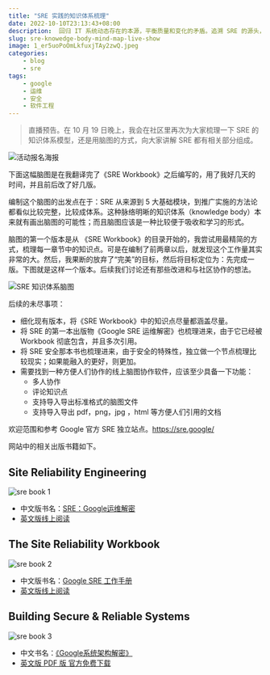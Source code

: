 ```yaml
---
title: "SRE 实践的知识体系梳理"
date: 2022-10-10T23:13:43+08:00
description:  回归 IT 系统动态存在的本源，平衡质量和变化的矛盾。追溯 SRE 的源头，探讨在云计算时代大潮中，我们的业务系统稳定性建设应该何去何从。
slug: sre-knowedge-body-mind-map-live-show
image: 1_er5uoPoOmLkfuxjTAy2zwQ.jpeg
categories:
    - blog
    - sre
tags:
    - google
    - 运维
    - 安全
    - 软件工程
---
```


> 直播预告。在 10 月 19 日晚上，我会在社区里再次为大家梳理一下 SRE 的知识体系模型，还是用脑图的方式，向大家讲解 SRE 都有相关部分组成。

![活动报名海报](poster.jpg)

下面这幅脑图是在我翻译完了《SRE Workbook》之后编写的，用了我好几天的时间，并且前后改了好几版。

编制这个脑图的出发点在于：SRE 从来源到 5 大基础模块，到推广实施的方法论都看似比较完整，比较成体系。这种脉络明晰的知识体系（knowledge body）本来就有画出脑图的可能性；而且脑图应该是一种比较便于吸收和学习的形式。

脑图的第一个版本是从 《SRE Workbook》的目录开始的，我尝试用最精简的方式，梳理每一章节中的知识点。可是在编制了前两章以后，就发现这个工作量其实非常的大。然后，我果断的放弃了“完美”的目标，然后将目标定位为：先完成一版。下图就是这样一个版本。后续我们讨论还有那些改进和与社区协作的想法。

![SRE 知识体系脑图](SRE-Workbookv1.5.jpg)

后续的未尽事项：

* 细化现有版本，将《SRE Workbook》中的知识点尽量都涵盖尽量。
* 将 SRE 的第一本出版物《Google SRE 运维解密》也梳理进来，由于它已经被 Workbook 彻底包含，并且多次引用。
* 将 SRE 安全那本书也梳理进来，由于安全的特殊性，独立做一个节点梳理比较现实；如果能融入的更好，则更加。
* 需要找到一种方便人们协作的线上脑图协作软件，应该至少具备一下功能：
  * 多人协作
  * 评论知识点
  * 支持导入导出标准格式的脑图文件
  * 支持导入导出 pdf，png，jpg ，html 等方便人们引用的文档

欢迎范围和参考 Google 官方 SRE 独立站点。https://sre.google/

网站中的相关出版书籍如下。

## Site Reliability Engineering

![sre book 1](sre1.jpg)

* 中文版书名：[SRE：Google运维解密](https://book.douban.com/subject/26875239//)
* [英文版线上阅读](https://sre.google/sre-book/table-of-contents/)

## The Site Reliability Workbook

![sre book 2](sre2.jpg)

* 中文版书名：[Google SRE 工作手册](https://book.douban.com/subject/35224058/)
* [英文版线上阅读](https://sre.google/sre-book/table-of-contents/)

## Building Secure & Reliable Systems

![sre book 3](sre3.jpg)

* 中文书名：[《Google系统架构解密》](https://book.douban.com/subject/35585206/)
* [英文版 PDF 版 官方免费下载](https://sre.google/static/pdf/building_secure_and_reliable_systems.pdf)